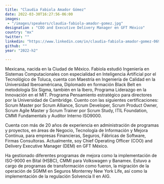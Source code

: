```yaml
---
title: "Claudia Fabiola Amador Gómez"
date: 2022-03-30T16:27:56-06:00
images: 
 - "/images/speakers/claudia-fabiola-amador-gomez.jpg"
designation : "COO and Executive Delivery Manager en GFT México"
country: "mx"
twitter: ""
linkedin: "https://www.linkedin.com/in/claudia-fabiola-amador-gomez-0692a225/"
github: ""
year: "2022-h2"

---
```


Mexicana, nacida en la Ciudad de México. Fabiola estudió Ingeniería en Sistemas Computacionales con especialidad en Inteligencia Artificial por el Tecnológico de Toluca, cuenta con Maestría en Ingeniería de Calidad en la Universidad Iberoaméricana, Diplomado en formación Black Belt en metodología Six Sigma, también en la Ibero, Programa Liderazgo en la Innovación en el MIT. Programa Pensamiento estratégico para directores por la Universidad de Cambridge. Cuento con las siguientes certificaciones: Scrum Master por Scrum Alliance, Scrum Developer, Scrum Product Owner, Scrum Agile Master y Scrum Trainer por Scrum Study, ITIL Foundation, CMMI Fundamentals y Auditor Interno ISO9000.

Cuenta con más de 20 años de experiencia en administración de programas y proyectos, en áreas de Negocio, Tecnología de Información y Mejora Continua, para empresas Financieras, Seguros, Fábricas de Software, Firmas Consultoras. Actualmente, soy Chief Operating Officer (COO) and Delivery Executive Manager (DEM) en GFT México.

Ha gestionado diferentes programas de mejora como la implementación de ISO-9000 en Bital (HSBC), CMMI para Volkswagen y Banamex. Estuvo a cargo de programas de transformación como fueron, la migración de la operación de SGMM en Seguros Monterrey New York Life, así como la implementación de la regulación Solvencia II en AIG.